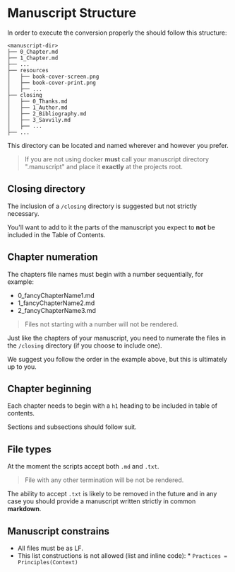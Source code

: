 # Manuscript Structure

In order to execute the conversion properly the <manuscript-dir> should follow this structure:

```
<manuscript-dir>
├── 0_Chapter.md
├── 1_Chapter.md
├── ...
├── resources
│   ├── book-cover-screen.png
│   ├── book-cover-print.png
│   ├── ...
├── closing
│   ├── 0_Thanks.md
│   ├── 1_Author.md
│   ├── 2_Bibliography.md
│   ├── 3_Savvily.md
│   ├── ...
├── ...
```

This directory can be located and named wherever and however you prefer.

> If you are not using docker **must** call your manuscript directory ".manuscript" and place it **exactly** at the projects root.

## Closing directory

The inclusion of a `/closing` directory is suggested but not strictly necessary.

You'll want to add to it the parts of the manuscript you expect to **not** be included in the Table of Contents.

## Chapter numeration

The chapters file names must begin with a number sequentially, for example:

- 0_fancyChapterName1.md
- 1_fancyChapterName2.md
- 2_fancyChapterName3.md

> Files not starting with a number will not be rendered.

Just like the chapters of your manuscript, you need to numerate the files in the `/closing` directory (if you choose to include one).

We suggest you follow the order in the example above, but this is ultimately up to you.

## Chapter beginning

Each chapter needs to begin with a `h1` heading to be included in table of contents.

Sections and subsections should follow suit.

## File types

At the moment the scripts accept both `.md` and `.txt`.

> File with any other termination will be not be rendered.

The ability to accept `.txt` is likely to be removed in the future and in any case you should provide a manuscript written strictly in common **markdown**.

## Manuscript constrains

- All files must be as LF.
- This list constructions is not allowed (list and inline code): * `Practices = Principles(Context)`
